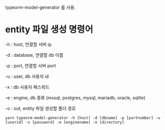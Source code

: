 
typeorm-model-generator 를 사용.

# entity 파일 생성 명령어

-h : host, 연결할 서버 ip

-d : database, 연결할 db 이름

-p : port, 연결할 서버 port

-u : user, db 사용자 id

-x : db 사용자 패스워드

-e : engine, db 종류 (mssql, postgres, mysql, mariadb, oracle, sqlite)

-o : out, entity 파일 생성할 폴더 경로

```cli
yarn typeorm-model-generator -h [host] -d [dbname] -p [portnumber] -u [userid] -x [password] -e [enginename] -o [directory]
```